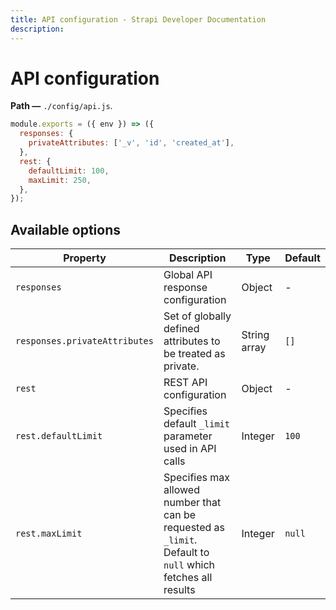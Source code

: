 ```yaml
---
title: API configuration - Strapi Developer Documentation
description:
---
```


<!-- TODO: update SEO -->

# API configuration

**Path —** `./config/api.js`.

```js
module.exports = ({ env }) => ({
  responses: {
    privateAttributes: ['_v', 'id', 'created_at'],
  },
  rest: {
    defaultLimit: 100,
    maxLimit: 250,
  },
});
```

## Available options

| Property                      | Description                                                                                                 | Type         | Default |
| ----------------------------- | ----------------------------------------------------------------------------------------------------------- | ------------ | ------- |
| `responses`                   | Global API response configuration                                                                           | Object       | -       |
| `responses.privateAttributes` | Set of globally defined attributes to be treated as private.                                                | String array | `[]`    |
| `rest`                        | REST API configuration                                                                                      | Object       | -       |
| `rest.defaultLimit`           | Specifies default `_limit` parameter used in API calls                                                      | Integer      | `100`   |
| `rest.maxLimit`               | Specifies max allowed number that can be requested as `_limit`. Default to `null` which fetches all results | Integer      | `null`  |
